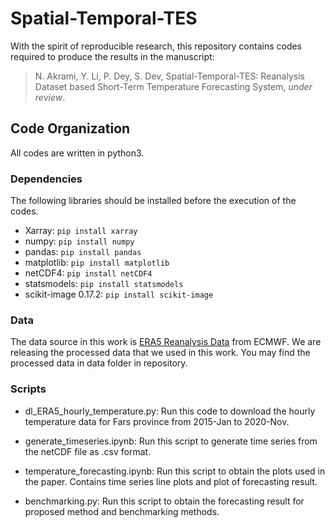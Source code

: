 # Spatial-Temporal-TES
With the spirit of reproducible research, this repository contains codes required to produce the results in the manuscript:

> N. Akrami, Y. Li, P. Dey, S. Dev, Spatial-Temporal-TES: Reanalysis Dataset based Short-Term Temperature Forecasting System, *under review*.


## Code Organization
All codes are written in python3.

### Dependencies
The following libraries should be installed before the execution of the codes.

- Xarray: `pip install xarray`
- numpy: `pip install numpy`
- pandas: `pip install pandas`
- matplotlib: `pip install matplotlib`
- netCDF4: `pip install netCDF4`
- statsmodels: `pip install statsmodels`
- scikit-image 0.17.2: `pip install scikit-image`


### Data
The data source in this work is [ERA5 Reanalysis Data](https://cds.climate.copernicus.eu/cdsapp#!/dataset/reanalysis-era5-single-levels?tab=form) from ECMWF. We are releasing the processed data that we used in this work. You may find the processed data in data folder in repository.

### Scripts
- dl_ERA5_hourly_temperature.py: Run this code to download the hourly temperature data for Fars province from 2015-Jan to 2020-Nov.

- generate_timeseries.ipynb: Run this script to generate time series from the netCDF file as .csv format.

- temperature_forecasting.ipynb: Run this script to obtain the plots used in the paper. Contains time series line plots and plot of forecasting result.

- benchmarking.py: Run this script to obtain the forecasting result for proposed method and benchmarking methods.
